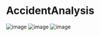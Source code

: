 # AccidentAnalysis

![image](https://github.com/ThermalDust095/AccidentAnalysis/assets/79693586/9bc37ea9-6a8f-489f-a525-5b2b99c07224)
![image](https://github.com/ThermalDust095/AccidentAnalysis/assets/79693586/07e2689c-3ec7-443e-b063-258fed1fe5ad)
![image](https://github.com/ThermalDust095/AccidentAnalysis/assets/79693586/7c07ef25-8c5f-4cfb-9bdf-87d66cec4282)
